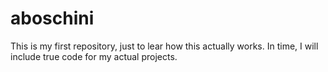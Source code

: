 # aboschini
This is my first repository, just to lear how this actually works. In time, I will include true code for my actual projects.
